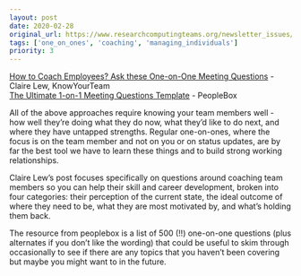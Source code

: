 ```yaml
---
layout: post
date: 2020-02-28
original_url: https://www.researchcomputingteams.org/newsletter_issues/0012
tags: ['one_on_ones', 'coaching', 'managing_individuals']
priority: 3
---
```


<!-- markdownlint-disable MD033 -->
<!-- markdownlint-disable MD041 -->
<!-- markdownlint-disable MD049 -->

[How to Coach Employees?  Ask these One-on-One Meeting Questions](https://knowyourteam.com/blog/2020/02/19/how-to-coach-employees-ask-these-1-on-1-meeting-questions/) - Claire Lew, KnowYourTeam<br/>
[The Ultimate 1-on-1 Meeting Questions Template](https://www.peoplebox.ai/t/one-on-one-meeting-template-manager-questions-list) - PeopleBox

All of the above approaches require knowing your team members well - how well they’re doing what they do now, what they’d like to do next, and where they have untapped strengths.  Regular one-on-ones, where the focus is on the team member and not on you or on status updates, are by far the best tool we have to learn these things and to build strong working relationships.

Claire Lew’s post focuses specifically on questions around coaching team members so you can help their skill and career development, broken into four categories: their perception of the current state, the ideal outcome of where they need to be, what they are most motivated by, and what’s holding them back.

The resource from peoplebox is a list of 500 (!!) one-on-one questions (plus alternates if you don’t like the wording) that could be useful to skim through occasionally to see if there are any topics that you haven’t been covering but maybe you might want to in the future.